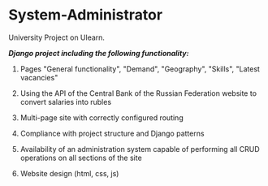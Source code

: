 # System-Administrator
University Project on Ulearn.

***Django project including the following functionality:***

1. Pages "General functionality", "Demand", "Geography", "Skills", "Latest vacancies"

2. Using the API of the Central Bank of the Russian Federation website to convert salaries into rubles

3. Multi-page site with correctly configured routing

4. Compliance with project structure and Django patterns

5. Availability of an administration system capable of performing all CRUD operations on all sections of the site

6. Website design (html, css, js)

